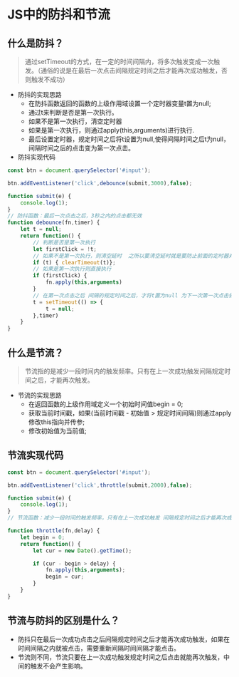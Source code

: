# JS中的防抖和节流
## 什么是防抖？
> 通过setTimeout的方式，在一定的时间间隔内，将多次触发变成一次触发。（通俗的说是在最后一次点击间隔规定时间之后才能再次成功触发，否则触发不成功）
- 防抖的实现思路
     + 在防抖函数返回的函数的上级作用域设置一个定时器变量t置为null;
     + 通过t来判断是否是第一次执行。
     + 如果不是第一次执行，清空定时器
     + 如果是第一次执行，则通过apply(this,arguments)进行执行.
     + 最后设置定时器，规定时间之后将t设置为null,使得间隔时间之后t为null，间隔时间之后的点击变为第一次点击。
- 防抖实现代码

```js
const btn = document.querySelector('#input');

btn.addEventListener('click',debounce(submit,3000),false);

function submit(e) {
    console.log(1);
}
// 防抖函数：最后一次点击之后，3秒之内的点击都无效
function debounce(fn,timer) {
    let t = null;
    return function() {
        // 判断是否是第一次执行
        let firstClick = !t;
        // 如果不是第一次执行，则清空延时  之所以要清空延时就是要防止前面的定时器对最新的定时器产生影响，
        if (t) { clearTimeout(t)};
        // 如果是第一次执行则直接执行
        if (firstClick) {
            fn.apply(this,arguments)
        }
        // 在第一次点击之后 间隔的规定时间之后，才将t置为null 为下一次第一次点击做准备
        t = setTimeout(() => {
            t = null;                    
        },timer)
    }
}

```
## 什么是节流？
> 节流指的是减少一段时间内的触发频率。只有在上一次成功触发间隔规定时间之后，才能再次触发。
- 节流的实现思路
    - 在返回函数的上级作用域定义一个初始时间值begin = 0; 
    - 获取当前时间戳，如果(当前时间戳 - 初始值 > 规定时间间隔)则通过apply修改this指向并传参;
    - 修改初始值为当前值;
    
## 节流实现代码

```js
const btn = document.querySelector('#input');

btn.addEventListener('click',throttle(submit,2000),false);

function submit(e) {
    console.log(1);
}
// 节流函数：减少一段时间的触发频率，只有在上一次成功触发 间隔规定时间之后才能再次成功触发。

function throttle(fn,delay) {
    let begin = 0;
    return function() {
        let cur = new Date().getTime();

        if (cur - begin > delay) {
            fn.apply(this,arguments);
            begin = cur;
        }
    }
}
```

## 节流与防抖的区别是什么？
- 防抖只在最后一次成功点击之后间隔规定时间之后才能再次成功触发，如果在时间间隔之内就被点击，需要重新间隔时间间隔才能点击。
- 节流则不同，节流只要在上一次成功触发规定时间之后点击就能再次触发，中间的触发不会产生影响。

